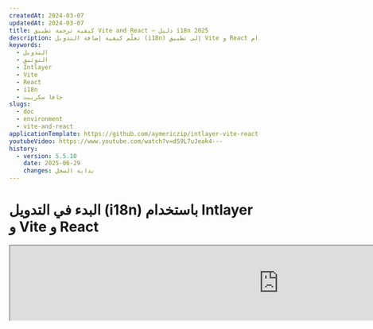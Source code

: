 ```yaml
---
createdAt: 2024-03-07
updatedAt: 2024-03-07
title: كيفية ترجمة تطبيق Vite and React – دليل i18n 2025
description: تعلّم كيفية إضافة التدويل (i18n) إلى تطبيق Vite و React الخاص بك باستخدام Intlayer. اتبع هذا الدليل لجعل تطبيقك متعدد اللغات.
keywords:
  - التدويل
  - التوثيق
  - Intlayer
  - Vite
  - React
  - i18n
  - جافا سكريبت
slugs:
  - doc
  - environment
  - vite-and-react
applicationTemplate: https://github.com/aymericzip/intlayer-vite-react-template
youtubeVideo: https://www.youtube.com/watch?v=dS9L7uJeak4---
history:
  - version: 5.5.10
    date: 2025-06-29
    changes: بداية السجل
---
```


# البدء في التدويل (i18n) باستخدام Intlayer و Vite و React

<iframe title="The best i18n solution for Vite and React? Discover Intlayer" class="m-auto aspect-[16/9] w-full overflow-hidden rounded-lg border-0" allow="autoplay; gyroscope;" loading="lazy" width="1080" height="auto" src="https://www.youtube.com/embed/dS9L7uJeak4?si=VaKmrYMmXjo3xpk2"/>

راجع [نموذج التطبيق](https://github.com/aymericzip/intlayer-vite-react-template) على GitHub.

## ما هو Intlayer؟

**Intlayer** هي مكتبة تدويل (i18n) مبتكرة ومفتوحة المصدر مصممة لتبسيط دعم اللغات المتعددة في تطبيقات الويب الحديثة.

مع Intlayer، يمكنك:

- **إدارة الترجمات بسهولة** باستخدام القواميس التصريحية على مستوى المكونات.
- **توطين البيانات الوصفية والمسارات والمحتوى ديناميكيًا**.
- **ضمان دعم TypeScript** مع الأنواع التي يتم إنشاؤها تلقائيًا، مما يحسن الإكمال التلقائي واكتشاف الأخطاء.
- **الاستفادة من الميزات المتقدمة**، مثل الكشف الديناميكي عن اللغة وتبديلها.

---

## دليل خطوة بخطوة لإعداد Intlayer في تطبيق Vite و React

### الخطوة 1: تثبيت التبعيات

قم بتثبيت الحزم اللازمة باستخدام npm:

```bash packageManager="npm"
npm install intlayer react-intlayer
npm install vite-intlayer --save-dev
```

```bash packageManager="pnpm"
pnpm add intlayer react-intlayer
pnpm add vite-intlayer --save-dev
```

```bash packageManager="yarn"
yarn add intlayer react-intlayer
yarn add vite-intlayer --save-dev
```

- **intlayer**

  الحزمة الأساسية التي توفر أدوات التدويل لإدارة التكوين، والترجمة، و[إعلان المحتوى](https://github.com/aymericzip/intlayer/blob/main/docs/docs/ar/dictionary/get_started.md)، والترجمة البرمجية، و[أوامر CLI](https://github.com/aymericzip/intlayer/blob/main/docs/docs/ar/intlayer_cli.md).

- **react-intlayer**
  الحزمة التي تدمج Intlayer مع تطبيق React. توفر مزودي السياق (context providers) وخطافات (hooks) لتدويل React.

- **vite-intlayer**
  تتضمن إضافة Vite لدمج Intlayer مع [مجمّع Vite](https://vite.dev/guide/why.html#why-bundle-for-production)، بالإضافة إلى وسيط (middleware) لاكتشاف اللغة المفضلة للمستخدم، وإدارة الكوكيز، والتعامل مع إعادة توجيه URL.

### الخطوة 2: تكوين مشروعك

قم بإنشاء ملف تكوين لتحديد لغات تطبيقك:

```typescript fileName="intlayer.config.ts" codeFormat="typescript"
import { Locales, type IntlayerConfig } from "intlayer";

const config: IntlayerConfig = {
  internationalization: {
    locales: [
      Locales.ENGLISH,
      Locales.FRENCH,
      Locales.SPANISH,
      // لغاتك الأخرى
    ],
    defaultLocale: Locales.ENGLISH,
  },
};

export default config;
```

```javascript fileName="intlayer.config.mjs" codeFormat="esm"
import { Locales } from "intlayer";

/** @type {import('intlayer').IntlayerConfig} */
const config = {
  internationalization: {
    locales: [
      Locales.ENGLISH,
      Locales.FRENCH,
      Locales.SPANISH,
      // لغاتك الأخرى
    ],
    defaultLocale: Locales.ENGLISH,
  },
};

export default config;
```

```javascript fileName="intlayer.config.cjs" codeFormat="commonjs"
const { Locales } = require("intlayer");

/** @type {import('intlayer').IntlayerConfig} */
const config = {
  internationalization: {
    locales: [
      Locales.ENGLISH,
      Locales.FRENCH,
      Locales.SPANISH,
      // لغاتك الأخرى
    ],
    defaultLocale: Locales.ENGLISH,
  },
};

module.exports = config;
```

> من خلال ملف التهيئة هذا، يمكنك إعداد عناوين URL محلية، وإعادة توجيه الوسيط، وأسماء ملفات تعريف الارتباط، وموقع وامتداد إعلانات المحتوى الخاصة بك، وتعطيل سجلات Intlayer في وحدة التحكم، والمزيد. للحصول على قائمة كاملة بالمعلمات المتاحة، راجع [توثيق التهيئة](https://github.com/aymericzip/intlayer/blob/main/docs/docs/ar/configuration.md).

### الخطوة 3: دمج Intlayer في تهيئة Vite الخاصة بك

أضف مكون intlayer الإضافي إلى تهيئتك.

```typescript fileName="vite.config.ts" codeFormat="typescript"
import { defineConfig } from "vite";
import react from "@vitejs/plugin-react-swc";
import { intlayer } from "vite-intlayer";

// https://vitejs.dev/config/
export default defineConfig({
  plugins: [react(), intlayer()],
});
```

```javascript fileName="vite.config.mjs" codeFormat="esm"
import { defineConfig } from "vite";
import react from "@vitejs/plugin-react-swc";
import { intlayer } from "vite-intlayer";

// https://vitejs.dev/config/
export default defineConfig({
  plugins: [react(), intlayer()],
});
```

```javascript fileName="vite.config.cjs" codeFormat="commonjs"
const { defineConfig } = require("vite");
const react = require("@vitejs/plugin-react-swc");
const { intlayer } = require("vite-intlayer");

// https://vitejs.dev/config/
module.exports = defineConfig({
  plugins: [react(), intlayer()],
});
```

> يتم استخدام مكون Vite الإضافي `intlayer()` لدمج Intlayer مع Vite. يضمن بناء ملفات إعلان المحتوى ويراقبها في وضع التطوير. كما يعرّف متغيرات بيئة Intlayer داخل تطبيق Vite. بالإضافة إلى ذلك، يوفر أسماء مستعارة لتحسين الأداء.

### الخطوة 4: إعلان المحتوى الخاص بك

قم بإنشاء وإدارة إعلانات المحتوى الخاصة بك لتخزين الترجمات:

```tsx fileName="src/app.content.tsx" contentDeclarationFormat="typescript"
import { t, type Dictionary } from "intlayer";
import type { ReactNode } from "react";

const appContent = {
  key: "app",
  content: {
    viteLogo: t({
      en: "Vite logo",
      fr: "Logo Vite",
      es: "Logo Vite",
    }),
    reactLogo: t({
      en: "React logo",
      fr: "Logo React",
      es: "Logo React",
    }),

    title: "Vite + React",

    count: t({
      en: "count is ",
      fr: "le compte est ",
      es: "el recuento es ",
    }),

    edit: t<ReactNode>({
      en: (
        <>
          حرر <code>src/App.tsx</code> واحفظ لاختبار HMR
        </>
      ),
      fr: (
        <>
          Éditez <code>src/App.tsx</code> et enregistrez pour tester HMR
        </>
      ),
      es: (
        <>
          Edita <code>src/App.tsx</code> y guarda para probar HMR
        </>
      ),
    }),

    readTheDocs: t({
      en: "انقر على شعارات Vite و React لمعرفة المزيد",
      fr: "Cliquez sur les logos Vite et React pour en savoir plus",
      es: "Haga clic en los logotipos de Vite y React para obtener más información",
    }),
  },
} satisfies Dictionary;

export default appContent;
```

```javascript fileName="src/app.content.mjs" contentDeclarationFormat="esm"
import { t } from "intlayer";

/** @type {import('intlayer').Dictionary} */
const appContent = {
  key: "app",
  content: {
    viteLogo: t({
      en: "Vite logo",
      fr: "Logo Vite",
      es: "Logo Vite",
    }),
    reactLogo: t({
      en: "React logo",
      fr: "Logo React",
      es: "Logo React",
    }),

    title: "Vite + React",

    count: t({
      en: "count is ",
      fr: "le compte est ",
      es: "el recuento es ",
    }),

    edit:
      t <
      ReactNode >
      {
        // لا تنس استيراد React إذا كنت تستخدم عقدة React في المحتوى الخاص بك
        en: (
          <>
            Edit <code>src/App.tsx</code> and save to test HMR
          </>
        ),
        fr: (
          <>
            Éditez <code>src/App.tsx</code> et enregistrez pour tester HMR
          </>
        ),
        es: (
          <>
            Edita <code>src/App.tsx</code> y guarda para probar HMR
          </>
        ),
      },

    readTheDocs: t({
      en: "انقر على شعارات Vite و React لمعرفة المزيد",
      fr: "Cliquez sur les logos Vite et React pour en savoir plus",
      es: "Haga clic en los logotipos de Vite y React para obtener más información",
    }),
  },
};

export default appContent;
```

```javascript fileName="src/app.content.cjs" contentDeclarationFormat="commonjs"
const { t } = require("intlayer");

/** @type {import('intlayer').Dictionary} */
const appContent = {
  key: "app",
  content: {
    viteLogo: t({
      en: "Vite logo",
      fr: "Logo Vite",
      es: "Logo Vite",
    }),
    reactLogo: t({
      en: "React logo",
      fr: "Logo React",
      es: "Logo React",
    }),

    title: "Vite + React",

    count: t({
      en: "count is ",
      fr: "le compte est ",
      es: "el recuento es ",
    }),

    edit:
      t <
      ReactNode >
      {
        // لا تنس استيراد React إذا كنت تستخدم عقدة React في المحتوى الخاص بك
        en: (
          <>
            Edit <code>src/App.tsx</code> and save to test HMR
          </>
        ),
        fr: (
          <>
            Éditez <code>src/App.tsx</code> et enregistrez pour tester HMR
          </>
        ),
        es: (
          <>
            Edita <code>src/App.tsx</code> و احفظ لتجربة HMR
          </>
        ),
      },

    readTheDocs: t({
      en: "انقر على شعارات Vite و React لمعرفة المزيد",
      fr: "Cliquez sur les logos Vite et React pour en savoir plus",
      es: "Haga clic en los logotipos de Vite y React para obtener más información",
    }),
  },
};

module.exports = appContent;
```

```json fileName="src/app.content.json" contentDeclarationFormat="json"
{
  "$schema": "https://intlayer.org/schema.json",
  "key": "app",
  "content": {
    "viteLogo": {
      "nodeType": "translation",
      "translation": {
        "en": "Vite logo",
        "fr": "Logo Vite",
        "es": "Logo Vite"
      }
    },
    "reactLogo": {
      "nodeType": "translation",
      "translation": {
        "ar": "شعار React",
        "en": "React logo",
        "fr": "Logo React",
        "es": "Logo React"
      }
    },
    "title": {
      "nodeType": "translation",
      "translation": {
        "ar": "Vite + React",
        "en": "Vite + React",
        "fr": "Vite + React",
        "es": "Vite + React"
      }
    },
    "count": {
      "nodeType": "translation",
      "translation": {
        "ar": "العدد هو ",
        "en": "count is ",
        "fr": "le compte est ",
        "es": "el recuento es "
      }
    },
    "edit": {
      "nodeType": "translation",
      "translation": {
        "ar": "حرر src/App.tsx واحفظ لاختبار HMR",
        "en": "Edit src/App.tsx and save to test HMR",
        "fr": "Éditez src/App.tsx et enregistrez pour tester HMR",
        "es": "Edita src/App.tsx y guarda para probar HMR"
      }
    },
    "readTheDocs": {
      "nodeType": "translation",
      "translation": {
        "ar": "انقر على شعارات Vite و React لمعرفة المزيد",
        "en": "Click on the Vite and React logos to learn more",
        "fr": "Cliquez sur les logos Vite et React pour en savoir plus",
        "es": "Haga clic en los logotipos de Vite y React para obtener más información"
      }
    }
  }
}
```

> يمكن تعريف إعلانات المحتوى الخاصة بك في أي مكان في تطبيقك بمجرد تضمينها في دليل `contentDir` (افتراضيًا، `./src`). ويجب أن تطابق امتداد ملف إعلان المحتوى (افتراضيًا، `.content.{json,ts,tsx,js,jsx,mjs,mjx,cjs,cjx}`).

> لمزيد من التفاصيل، راجع [توثيق إعلان المحتوى](https://github.com/aymericzip/intlayer/blob/main/docs/docs/ar/dictionary/get_started.md).

> إذا كان ملف المحتوى الخاص بك يتضمن كود TSX، يجب أن تفكر في استيراد `import React from "react";` في ملف المحتوى الخاص بك.

### الخطوة 5: استخدام Intlayer في الكود الخاص بك

قم بالوصول إلى قواميس المحتوى الخاصة بك في جميع أنحاء تطبيقك:

```tsx {5,9} fileName="src/App.tsx" codeFormat="typescript"
import { useState, type FC } from "react";
import reactLogo from "./assets/react.svg";
import viteLogo from "/vite.svg";
import "./App.css";
import { IntlayerProvider, useIntlayer } from "react-intlayer";

const AppContent: FC = () => {
  const [count, setCount] = useState(0);
  const content = useIntlayer("app");

  return (
    <>
      <div>
        <a href="https://vitejs.dev" target="_blank">
          <img src={viteLogo} className="logo" alt={content.viteLogo.value} />
        </a>
        <a href="https://react.dev" target="_blank">
          <img
            src={reactLogo}
            className="logo react"
            alt={content.reactLogo.value}
          />
        </a>
      </div>
      <h1>{content.title}</h1>
      <div className="card">
        <button onClick={() => setCount((count) => count + 1)}>
          {content.count}
          {count}
        </button>
        <p>{content.edit}</p>
      </div>
      <p className="read-the-docs">{content.readTheDocs}</p>
    </>
  );
};

const App: FC = () => (
  <IntlayerProvider>
    <AppContent />
  </IntlayerProvider>
);

export default App;
```

```tsx {5,9} fileName="src/App.msx" codeFormat="esm"
import { useState } from "react";
import reactLogo from "./assets/react.svg";
import viteLogo from "/vite.svg";
import "./App.css";
import { IntlayerProvider, useIntlayer } from "react-intlayer";

const AppContent = () => {
  const [count, setCount] = useState(0);
  const content = useIntlayer("app");

  return (
    <>
      <div>
        <a href="https://vitejs.dev" target="_blank">
          <img src={viteLogo} className="logo" alt={content.viteLogo.value} />
        </a>
        <a href="https://react.dev" target="_blank">
          <img
            src={reactLogo}
            className="logo react"
            alt={content.reactLogo.value}
          />
        </a>
      </div>
      <h1>{content.title}</h1>
      <div className="card">
        <button onClick={() => setCount((count) => count + 1)}>
          {content.count}
          {count}
        </button>
        <p>{content.edit}</p>
      </div>
      <p className="read-the-docs">{content.readTheDocs}</p>
    </>
  );
};

const App = () => (
  <IntlayerProvider>
    <AppContent />
  </IntlayerProvider>
);

export default App;
```

```tsx {5,9} fileName="src/App.csx" codeFormat="commonjs"
const { useState } = require("react");
const reactLogo = require("./assets/react.svg");
const viteLogo = require("/vite.svg");
require("./App.css");
const { IntlayerProvider, useIntlayer } = require("react-intlayer");

const AppContent = () => {
  const [count, setCount] = useState(0);
  const content = useIntlayer("app");

  return (
    <>
      <div>
        <a href="https://vitejs.dev" target="_blank">
          <img src={viteLogo} className="logo" alt={content.viteLogo.value} />
        </a>
        <a href="https://react.dev" target="_blank">
          <img
            src={reactLogo}
            className="logo react"
            alt={content.reactLogo.value}
          />
        </a>
      </div>
      <h1>{content.title}</h1>
      <div className="card">
        <button onClick={() => setCount((count) => count + 1)}>
          {content.count}
          {count}
        </button>
        <p>{content.edit}</p>
      </div>
      <p className="read-the-docs">{content.readTheDocs}</p>
    </>
  );
};

const App = () => (
  <IntlayerProvider>
    <AppContent />
  </IntlayerProvider>
);

module.exports = App;
```

> إذا كنت ترغب في استخدام المحتوى الخاص بك في خاصية من نوع `string`، مثل `alt`، `title`، `href`، `aria-label`، إلخ، يجب عليك استدعاء قيمة الدالة، مثل:

> ```jsx
> <img src={content.image.src.value} alt={content.image.value} />
> ```

> لمعرفة المزيد عن الخطاف `useIntlayer`، راجع [التوثيق](https://github.com/aymericzip/intlayer/blob/main/docs/docs/ar/packages/react-intlayer/useIntlayer.md).

### (اختياري) الخطوة 6: تغيير لغة المحتوى الخاص بك

لتغيير لغة المحتوى الخاص بك، يمكنك استخدام الدالة `setLocale` المقدمة من الخطاف `useLocale`. تتيح لك هذه الدالة تعيين لغة التطبيق وتحديث المحتوى وفقًا لذلك.

```tsx fileName="src/components/LocaleSwitcher.tsx" codeFormat="typescript"
import type { FC } from "react";
import { Locales } from "intlayer";
import { useLocale } from "react-intlayer";

const LocaleSwitcher: FC = () => {
  const { setLocale } = useLocale();

  return (
    <button onClick={() => setLocale(Locales.English)}>
      تغيير اللغة إلى الإنجليزية
    </button>
  );
};
```

```jsx fileName="src/components/LocaleSwitcher.msx" codeFormat="esm"
import { Locales } from "intlayer";
import { useLocale } from "react-intlayer";

const LocaleSwitcher = () => {
  const { setLocale } = useLocale();

  return (
    <button onClick={() => setLocale(Locales.English)}>
      تغيير اللغة إلى الإنجليزية
    </button>
  );
};
```

```jsx fileName="src/components/LocaleSwitcher.csx" codeFormat="commonjs"
const { Locales } = require("intlayer");
const { useLocale } = require("react-intlayer");

const LocaleSwitcher = () => {
  const { setLocale } = useLocale();

  return (
    <button onClick={() => setLocale(Locales.English)}>
      تغيير اللغة إلى الإنجليزية
    </button>
  );
};
```

> لمعرفة المزيد عن الخطاف `useLocale`، راجع [التوثيق](https://github.com/aymericzip/intlayer/blob/main/docs/docs/ar/packages/react-intlayer/useLocale.md).

### (اختياري) الخطوة 7: إضافة التوجيه المحلي إلى تطبيقك

الغرض من هذه الخطوة هو إنشاء مسارات فريدة لكل لغة. هذا مفيد لتحسين محركات البحث (SEO) ولعناوين URL الصديقة لمحركات البحث.
مثال:

```plaintext
- https://example.com/about
- https://example.com/es/about
- https://example.com/fr/about
```

> بشكل افتراضي، لا يتم إضافة بادئة للمسارات للغة الافتراضية. إذا كنت ترغب في إضافة بادئة للغة الافتراضية، يمكنك تعيين الخيار `middleware.prefixDefault` إلى `true` في إعداداتك. راجع [توثيق الإعدادات](https://github.com/aymericzip/intlayer/blob/main/docs/docs/ar/configuration.md) لمزيد من المعلومات.

لإضافة التوجيه المحلي إلى تطبيقك، يمكنك إنشاء مكون `LocaleRouter` الذي يلف مسارات تطبيقك ويتعامل مع التوجيه بناءً على اللغة. إليك مثالًا باستخدام [React Router](https://reactrouter.com/home):

```tsx fileName="src/components/LocaleRouter.tsx"  codeFormat="typescript"
// استيراد التبعيات والوظائف اللازمة
import { type Locales, configuration, getPathWithoutLocale } from "intlayer"; // دوال مساعدة وأنواع من 'intlayer'
import type { FC, PropsWithChildren } from "react"; // أنواع React للمكونات الوظيفية والخصائص
import { IntlayerProvider } from "react-intlayer"; // مزود سياق التدويل
import {
  BrowserRouter,
  Routes,
  Route,
  Navigate,
  useLocation,
} from "react-router-dom"; // مكونات الموجه لإدارة التنقل

// تفكيك التكوين من Intlayer
const { internationalization, middleware } = configuration;
const { locales, defaultLocale } = internationalization;

/**
 * مكون يتعامل مع التدويل ويغلف الأطفال بسياق اللغة المناسب.
 * يدير اكتشاف اللغة بناءً على عنوان URL والتحقق منها.
 */
const AppLocalized: FC<PropsWithChildren<{ locale: Locales }>> = ({
  children,
  locale,
}) => {
  const { pathname, search } = useLocation(); // الحصول على مسار URL الحالي

  // تحديد اللغة الحالية، والرجوع إلى اللغة الافتراضية إذا لم يتم توفيرها
  const currentLocale = locale ?? defaultLocale;

  // إزالة بادئة اللغة من المسار لبناء مسار أساسي
  const pathWithoutLocale = getPathWithoutLocale(
    pathname // مسار URL الحالي
  );

  /**
   * إذا كانت middleware.prefixDefault صحيحة، يجب دائمًا إضافة بادئة اللغة الافتراضية.
   */
  if (middleware.prefixDefault) {
    // التحقق من صحة اللغة
    if (!locale || !locales.includes(locale)) {
      // إعادة التوجيه إلى اللغة الافتراضية مع المسار المحدث
      return (
        <Navigate
          to={`/${defaultLocale}/${pathWithoutLocale}${search}`}
          replace // استبدال الإدخال الحالي في السجل بالإدخال الجديد
        />
      );
    }

    // تغليف العناصر الفرعية بـ IntlayerProvider وتعيين اللغة الحالية
    return (
      <IntlayerProvider locale={currentLocale}>{children}</IntlayerProvider>
    );
  } else {
    /**
     * عندما تكون middleware.prefixDefault خاطئة، لا يتم إضافة بادئة للغة الافتراضية.
     * تأكد من أن اللغة الحالية صالحة وليست اللغة الافتراضية.
     */
    if (
      currentLocale.toString() !== defaultLocale.toString() &&
      !locales
        .filter(
          (locale) => locale.toString() !== defaultLocale.toString() // استبعاد اللغة الافتراضية
        )
        .includes(currentLocale) // التحقق مما إذا كانت اللغة الحالية موجودة في قائمة اللغات الصالحة
    ) {
      // إعادة التوجيه إلى المسار بدون بادئة اللغة
      return <Navigate to={`${pathWithoutLocale}${search}`} replace />;
    }

    // تغليف العناصر الفرعية بـ IntlayerProvider وتعيين اللغة الحالية
    return (
      <IntlayerProvider locale={currentLocale}>{children}</IntlayerProvider>
    );
  }
};

/**
 * مكون راوتر يقوم بإعداد مسارات خاصة بكل لغة.
 * يستخدم React Router لإدارة التنقل وعرض المكونات المترجمة.
 */
export const LocaleRouter: FC<PropsWithChildren> = ({ children }) => (
  <BrowserRouter>
    <Routes>
      {locales
        .filter(
          (locale) => middleware.prefixDefault || locale !== defaultLocale
        )
        .map((locale) => (
          <Route
            // نمط المسار لالتقاط اللغة (مثل /en/، /fr/) ومطابقة جميع المسارات التالية
            path={`/${locale}/*`}
            key={locale}
            element={<AppLocalized locale={locale}>{children}</AppLocalized>} // يلف الأطفال بإدارة اللغة
          />
        ))}

      {
        // إذا كان تعطيل بادئة اللغة الافتراضية، يتم عرض الأطفال مباشرة في المسار الجذري
        !middleware.prefixDefault && (
          <Route
            path="*"
            element={
              <AppLocalized locale={defaultLocale}>{children}</AppLocalized>
            } // يلف الأطفال بإدارة اللغة
          />
        )
      }
    </Routes>
  </BrowserRouter>
);
```

```jsx fileName="src/components/LocaleRouter.mjx" codeFormat="esm"
// استيراد التبعيات والوظائف اللازمة
import { configuration, getPathWithoutLocale } from "intlayer"; // وظائف وأصناف مساعدة من 'intlayer'
// وظائف وأصناف مساعدة من 'intlayer'
import { IntlayerProvider } from "react-intlayer"; // مزود لسياق التدويل
import {
  BrowserRouter,
  Routes,
  Route,
  Navigate,
  useLocation,
} from "react-router-dom"; // مكونات الموجه لإدارة التنقل

// تفكيك التكوين من Intlayer
const { internationalization, middleware } = configuration;
const { locales, defaultLocale } = internationalization;

/**
 * مكون يتعامل مع التدويل ويغلف الأطفال بسياق اللغة المناسب.
 * يدير اكتشاف اللغة بناءً على عنوان URL والتحقق من صحتها.
 */
const AppLocalized = ({ children, locale }) => {
  const { pathname, search } = useLocation(); // الحصول على مسار URL الحالي

  // تحديد اللغة الحالية، والرجوع إلى اللغة الافتراضية إذا لم يتم توفيرها
  const currentLocale = locale ?? defaultLocale;

  // إزالة بادئة اللغة من المسار لبناء مسار أساسي
  const pathWithoutLocale = getPathWithoutLocale(
    pathname // مسار URL الحالي
  );

  /**
   * إذا كانت middleware.prefixDefault صحيحة، يجب دائمًا إضافة بادئة اللغة الافتراضية.
   */
  if (middleware.prefixDefault) {
    // التحقق من صحة اللغة
    if (!locale || !locales.includes(locale)) {
      // إعادة التوجيه إلى اللغة الافتراضية مع المسار المحدث
      return (
        <Navigate
          to={`/${defaultLocale}/${pathWithoutLocale}${search}`}
          replace // استبدال إدخال السجل الحالي بالإدخال الجديد
        />
      );
    }

    // تغليف العناصر الفرعية بمزود Intlayer وتعيين اللغة الحالية
    return (
      <IntlayerProvider locale={currentLocale}>{children}</IntlayerProvider>
    );
  } else {
    /**
     * عندما تكون middleware.prefixDefault خاطئة، لا يتم إضافة بادئة للغة الافتراضية.
     * تأكد من أن اللغة الحالية صالحة وليست اللغة الافتراضية.
     */
    if (
      currentLocale.toString() !== defaultLocale.toString() &&
      !locales
        .filter(
          (locale) => locale.toString() !== defaultLocale.toString() // استبعاد اللغة الافتراضية
        )
        .includes(currentLocale) // التحقق مما إذا كانت اللغة الحالية موجودة في قائمة اللغات الصالحة
    ) {
      // إعادة التوجيه إلى المسار بدون بادئة اللغة
      return <Navigate to={`${pathWithoutLocale}${search}`} replace />;
    }

    // تغليف العناصر الفرعية بمزود Intlayer وتعيين اللغة الحالية
    return (
      <IntlayerProvider locale={currentLocale}>{children}</IntlayerProvider>
    );
  }
};

/**
 * مكون راوتر يقوم بإعداد مسارات خاصة بكل لغة.
 * يستخدم React Router لإدارة التنقل وعرض المكونات المحلية.
 */
export const LocaleRouter = ({ children }) => (
  <BrowserRouter>
    <Routes>
      {locales
        .filter(
          (locale) => middleware.prefixDefault || locale !== defaultLocale
        )
        .map((locale) => (
          <Route
            // نمط المسار لالتقاط اللغة (مثل /en/، /fr/) ومطابقة جميع المسارات التالية
            path={`/${locale}/*`}
            key={locale}
            element={<AppLocalized locale={locale}>{children}</AppLocalized>} // يلف الأطفال بإدارة اللغة
          />
        ))}

      {
        // إذا كان تعطيل بادئة اللغة الافتراضية، يتم عرض الأطفال مباشرة في المسار الجذري
        !middleware.prefixDefault && (
          <Route
            path="*"
            element={
              <AppLocalized locale={defaultLocale}>{children}</AppLocalized>
            } // يلف الأطفال بإدارة اللغة
          />
        )
      }
    </Routes>
  </BrowserRouter>
);
```

```jsx fileName="src/components/LocaleRouter.cjx" codeFormat="commonjs"
// استيراد التبعيات والوظائف اللازمة
const { configuration, getPathWithoutLocale } = require("intlayer"); // وظائف مساعدة وأنواع من 'intlayer'
const { IntlayerProvider, useLocale } = require("react-intlayer"); // موفر لسياق التدويل
const {
  BrowserRouter,
  Routes,
  Route,
  Navigate,
  useLocation,
} = require("react-router-dom"); // مكونات الموجه لإدارة التنقل

// تفكيك التكوين من Intlayer
const { internationalization, middleware } = configuration;
const { locales, defaultLocale } = internationalization;

/**
 * مكون يتعامل مع التدويل ويغلف الأطفال بسياق اللغة المناسب.
 * يدير اكتشاف اللغة بناءً على عنوان URL والتحقق منها.
 */
const AppLocalized = ({ children, locale }) => {
  const { pathname, search } = useLocation(); // الحصول على مسار URL الحالي

  // تحديد اللغة الحالية، والرجوع إلى اللغة الافتراضية إذا لم يتم توفيرها
  const currentLocale = locale ?? defaultLocale;

  // إزالة بادئة اللغة من المسار لبناء مسار أساسي
  const pathWithoutLocale = getPathWithoutLocale(
    pathname // مسار URL الحالي
  );

  /**
   * إذا كانت middleware.prefixDefault صحيحة، يجب دائمًا إضافة بادئة اللغة الافتراضية.
   */
  if (middleware.prefixDefault) {
    // التحقق من صحة اللغة
    if (!locale || !locales.includes(locale)) {
      // إعادة التوجيه إلى اللغة الافتراضية مع المسار المحدث
      return (
        <Navigate
          to={`/${defaultLocale}/${pathWithoutLocale}${search}`}
          replace // استبدال الإدخال الحالي في السجل بالإدخال الجديد
        />
      );
    }

    // تغليف العناصر الفرعية بمزود Intlayer وتعيين اللغة الحالية
    return (
      <IntlayerProvider locale={currentLocale}>{children}</IntlayerProvider>
    );
  } else {
    /**
     * عندما تكون middleware.prefixDefault خاطئة، لا يتم إضافة بادئة للغة الافتراضية.
     * تأكد من أن اللغة الحالية صالحة وليست اللغة الافتراضية.
     */
    if (
      currentLocale.toString() !== defaultLocale.toString() &&
      !locales
        .filter(
          (locale) => locale.toString() !== defaultLocale.toString() // استبعاد اللغة الافتراضية
        )
        .includes(currentLocale) // التحقق مما إذا كانت اللغة الحالية ضمن قائمة اللغات الصالحة
    ) {
      // إعادة التوجيه إلى المسار بدون بادئة اللغة
      return <Navigate to={`${pathWithoutLocale}${search}`} replace />;
    }

    // تغليف العناصر الفرعية بمزود Intlayer وتعيين اللغة الحالية
    return (
      <IntlayerProvider locale={currentLocale}>{children}</IntlayerProvider>
    );
  }
};

/**
 * مكون راوتر يقوم بإعداد مسارات خاصة بكل لغة.
 * يستخدم React Router لإدارة التنقل وعرض المكونات المترجمة.
 */
const LocaleRouter = ({ children }) => (
  <BrowserRouter>
    <Routes>
      {locales
        .filter(
          (locale) => middleware.prefixDefault || locale !== defaultLocale
        )
        .map((locale) => (
          <Route
            // نمط المسار لالتقاط اللغة (مثل /en/، /fr/) ومطابقة جميع المسارات التالية
            path={`/${locale}/*`}
            key={locale}
            element={<AppLocalized locale={locale}>{children}</AppLocalized>} // يلف الأطفال مع إدارة اللغة
          />
        ))}

      {
        // إذا تم تعطيل إضافة بادئة اللغة الافتراضية، يتم عرض الأطفال مباشرة في المسار الجذري
        !middleware.prefixDefault && (
          <Route
            path="*"
            element={
              <AppLocalized locale={defaultLocale}>{children}</AppLocalized>
            } // يلف الأطفال مع إدارة اللغة
          />
        )
      }
    </Routes>
  </BrowserRouter>
);
```

ثم يمكنك استخدام مكون `LocaleRouter` في تطبيقك:

```tsx fileName="src/App.tsx" codeFormat="typescript"
import { LocaleRouter } from "./components/LocaleRouter";
import type { FC } from "react";

// ... مكون AppContent الخاص بك

const App: FC = () => (
  <LocaleRouter>
    <AppContent />
  </LocaleRouter>
);
```

```jsx fileName="src/App.mjx" codeFormat="esm"
import { LocaleRouter } from "./components/LocaleRouter";

// ... مكون AppContent الخاص بك

const App = () => (
  <LocaleRouter>
    <AppContent />
  </LocaleRouter>
);
```

```jsx fileName="src/App.cjx" codeFormat="commonjs"
const { LocaleRouter } = require("./components/LocaleRouter");

// ... مكون AppContent الخاص بك

const App = () => (
  <LocaleRouter>
    <AppContent />
  </LocaleRouter>
);
```

بالتوازي، يمكنك أيضًا استخدام `intlayerMiddleware` لإضافة التوجيه من جانب الخادم إلى تطبيقك. سيقوم هذا المكون الإضافي بالكشف تلقائيًا عن اللغة الحالية بناءً على عنوان URL وتعيين ملف تعريف الارتباط المناسب للغة. إذا لم يتم تحديد لغة، فسيحدد المكون الإضافي اللغة الأنسب بناءً على تفضيلات لغة متصفح المستخدم. إذا لم يتم الكشف عن أي لغة، فسيتم إعادة التوجيه إلى اللغة الافتراضية.

```typescript {3,7} fileName="vite.config.ts" codeFormat="typescript"
import { defineConfig } from "vite";
import react from "@vitejs/plugin-react-swc";
import { intlayer, intlayerMiddleware } from "vite-intlayer";

// https://vitejs.dev/config/
export default defineConfig({
  plugins: [react(), intlayer(), intlayerMiddleware()],
});
```

```javascript {3,7} fileName="vite.config.mjs" codeFormat="esm"
import { defineConfig } from "vite";
import react from "@vitejs/plugin-react-swc";
import { intlayer, intlayerMiddleware } from "vite-intlayer";

// https://vitejs.dev/config/
export default defineConfig({
  plugins: [react(), intlayer(), intlayerMiddleware()],
});
```

```javascript {3,7} fileName="vite.config.cjs" codeFormat="commonjs"
const { defineConfig } = require("vite");
const react = require("@vitejs/plugin-react-swc");
const { intlayer, intlayerMiddleware } = require("vite-intlayer");

// https://vitejs.dev/config/
module.exports = defineConfig({
  plugins: [react(), intlayer(), intlayerMiddleware()],
});
```

### (اختياري) الخطوة 8: تغيير عنوان URL عند تغيير اللغة

لتغيير عنوان URL عند تغيير اللغة، يمكنك استخدام الخاصية `onLocaleChange` المقدمة من الخطاف `useLocale`. وبالتوازي، يمكنك استخدام الخطافين `useLocation` و `useNavigate` من مكتبة `react-router-dom` لتحديث مسار عنوان URL.

```tsx fileName="src/components/LocaleSwitcher.tsx" codeFormat="typescript"
import { useLocation, useNavigate } from "react-router-dom";
import {
  Locales,
  getHTMLTextDir,
  getLocaleName,
  getLocalizedUrl,
} from "intlayer";
import { useLocale } from "react-intlayer";
import { type FC } from "react";

const LocaleSwitcher: FC = () => {
  const { pathname, search } = useLocation(); // الحصول على مسار عنوان URL الحالي. مثال: /fr/about?foo=bar
  const navigate = useNavigate();

  const { locale, availableLocales, setLocale } = useLocale({
    onLocaleChange: (locale) => {
      // بناء عنوان URL مع اللغة المحدّثة
      // مثال: /es/about?foo=bar
      const pathWithLocale = getLocalizedUrl(`${pathname}${search}`, locale);

      // تحديث مسار URL
      navigate(pathWithLocale);
    },
  });

  return (
    <div>
      <button popoverTarget="localePopover">{getLocaleName(locale)}</button>
      <div id="localePopover" popover="auto">
        {availableLocales.map((localeItem) => (
          <a
            href={getLocalizedUrl(location.pathname, localeItem)}
            hrefLang={localeItem}
            aria-current={locale === localeItem ? "page" : undefined}
            onClick={(e) => {
              e.preventDefault();
              setLocale(localeItem);
            }}
            key={localeItem}
          >
            <span>
              {/* اللغة - مثلاً FR */}
              {localeItem}
            </span>
            <span>
              {/* اللغة بلغتها الأصلية - مثلاً Français */}
              {getLocaleName(localeItem, locale)}
            </span>
            <span dir={getHTMLTextDir(localeItem)} lang={localeItem}>
              {/* اللغة باللغة الحالية - مثلاً Francés مع تعيين اللغة الحالية إلى Locales.SPANISH */}
              {getLocaleName(localeItem)}
            </span>
            <span dir="ltr" lang={Locales.ENGLISH}>
              {/* اللغة بالإنجليزية - مثلاً French */}
              {getLocaleName(localeItem, Locales.ENGLISH)}
            </span>
          </a>
        ))}
      </div>
    </div>
  );
};
```

```jsx fileName="src/components/LocaleSwitcher.msx" codeFormat="esm"
import { useLocation, useNavigate } from "react-router-dom";
import {
  Locales,
  getHTMLTextDir,
  getLocaleName,
  getLocalizedUrl,
} from "intlayer";
import { useLocale } from "react-intlayer";

const LocaleSwitcher = () => {
  const { pathname, search } = useLocation(); // الحصول على مسار URL الحالي. مثال: /fr/about?foo=bar
  const navigate = useNavigate();

  const { locale, availableLocales, setLocale } = useLocale({
    onLocaleChange: (locale) => {
      // بناء URL مع اللغة المحدّثة
      // مثال: /es/about?foo=bar
      const pathWithLocale = getLocalizedUrl(`${pathname}${search}`, locale);

      // تحديث مسار URL
      navigate(pathWithLocale);
    },
  });

  return (
    <div>
      <button popoverTarget="localePopover">{getLocaleName(locale)}</button>
      <div id="localePopover" popover="auto">
        {availableLocales.map((localeItem) => (
          <a
            href={getLocalizedUrl(location.pathname, localeItem)}
            hrefLang={localeItem}
            aria-current={locale === localeItem ? "page" : undefined}
            onClick={(e) => {
              e.preventDefault();
              setLocale(localeItem);
            }}
            key={localeItem}
          >
            <span>
              {/* اللغة - مثال: FR */}
              {localeItem}
            </span>
            <span>
              {/* اللغة بلغتها الأصلية - مثال: Français */}
              {getLocaleName(localeItem, locale)}
            </span>
            <span dir={getHTMLTextDir(localeItem)} lang={localeItem}>
              {/* اللغة في اللغة الحالية - على سبيل المثال Francés مع تعيين اللغة الحالية إلى Locales.SPANISH */}
              {getLocaleName(localeItem)}
            </span>
            <span dir="ltr" lang={Locales.ENGLISH}>
              {/* اللغة بالإنجليزية - على سبيل المثال French */}
              {getLocaleName(localeItem, Locales.ENGLISH)}
            </span>
          </a>
        ))}
      </div>
    </div>
  );
};
```

```jsx fileName="src/components/LocaleSwitcher.csx" codeFormat="commonjs"
const { useLocation, useNavigate } = require("react-router-dom");
const {
  Locales,
  getHTMLTextDir,
  getLocaleName,
  getLocalizedUrl,
} = require("intlayer");
const { useLocale } = require("react-intlayer");

const LocaleSwitcher = () => {
  const { pathname, search } = useLocation(); // الحصول على مسار URL الحالي. مثال: /fr/about?foo=bar
  const navigate = useNavigate();

  const { locale, availableLocales, setLocale } = useLocale({
    onLocaleChange: (locale) => {
      // بناء URL مع اللغة المحدّثة
      // مثال: /es/about?foo=bar
      const pathWithLocale = getLocalizedUrl(`${pathname}${search}`, locale);

      // تحديث مسار URL
      navigate(pathWithLocale);
    },
  });

  return (
    <div>
      <button popoverTarget="localePopover">{getLocaleName(locale)}</button>
      <div id="localePopover" popover="auto">
        {availableLocales.map((localeItem) => (
          <a
            href={getLocalizedUrl(location.pathname, localeItem)}
            hrefLang={localeItem}
            aria-current={locale === localeItem ? "page" : undefined}
            onClick={(e) => {
              e.preventDefault();
              setLocale(localeItem);
            }}
            key={localeItem}
          >
            <span>
              {/* اللغة المحلية - مثل FR */}
              {localeItem}
            </span>
            <span>
              {/* اللغة بلغتها المحلية - مثل Français */}
              {getLocaleName(localeItem, locale)}
            </span>
            <span dir={getHTMLTextDir(localeItem)} lang={localeItem}>
              {/* اللغة باللغة المحلية الحالية - مثل Francés مع تعيين اللغة الحالية إلى Locales.SPANISH */}
              {getLocaleName(localeItem)}
            </span>
            <span dir="ltr" lang={Locales.ENGLISH}>
              {/* اللغة بالإنجليزية - على سبيل المثال الفرنسية */}
              {getLocaleName(localeItem, Locales.ENGLISH)}
            </span>
          </a>
        ))}
      </div>
    </div>
  );
};
```

> مراجع التوثيق:
>
> - [`useLocale` hook](https://github.com/aymericzip/intlayer/blob/main/docs/docs/ar/packages/react-intlayer/useLocale.md)
> - [`getLocaleName` hook](https://github.com/aymericzip/intlayer/blob/main/docs/docs/ar/packages/intlayer/getLocaleName.md)
> - [`getLocalizedUrl` hook](https://github.com/aymericzip/intlayer/blob/main/docs/docs/ar/packages/intlayer/getLocalizedUrl.md)
> - [`getHTMLTextDir` hook](https://github.com/aymericzip/intlayer/blob/main/docs/docs/ar/packages/intlayer/getHTMLTextDir.md)
> - [`hrefLang` attribute](https://developers.google.com/search/docs/specialty/international/localized-versions?hl=fr)
> - [`lang` attribute](https://developer.mozilla.org/ar/docs/Web/HTML/Global_attributes/lang)
> - [`dir` attribute`](https://developer.mozilla.org/ar/docs/Web/HTML/Global_attributes/dir)
> - [`aria-current` attribute`](https://developer.mozilla.org/ar/docs/Web/Accessibility/ARIA/Attributes/aria-current)

فيما يلي الخطوة التاسعة المحدثة مع توضيحات إضافية وأمثلة كود محسنة:

---

### (اختياري) الخطوة 9: تبديل سمات اللغة والاتجاه في وسم HTML

عندما يدعم تطبيقك لغات متعددة، من الضروري تحديث سمات `lang` و `dir` في وسم `<html>` لتتوافق مع اللغة الحالية. يضمن ذلك:

- **سهولة الوصول**: تعتمد برامج قراءة الشاشة وتقنيات المساعدة على سمة `lang` الصحيحة لنطق المحتوى وتفسيره بدقة.
- **عرض النص**: تضمن سمة `dir` (الاتجاه) عرض النص بالترتيب الصحيح (مثلًا من اليسار إلى اليمين للإنجليزية، ومن اليمين إلى اليسار للعربية أو العبرية)، وهو أمر أساسي لسهولة القراءة.
- **تحسين محركات البحث (SEO)**: تستخدم محركات البحث سمة `lang` لتحديد لغة الصفحة، مما يساعد في تقديم المحتوى المحلي المناسب في نتائج البحث.

من خلال تحديث هذه السمات ديناميكيًا عند تغيير اللغة، تضمن تجربة متسقة وسهلة الوصول للمستخدمين عبر جميع اللغات المدعومة.

#### تنفيذ الـ Hook

قم بإنشاء hook مخصص لإدارة سمات HTML. يستمع الـ hook لتغييرات اللغة ويحدث السمات وفقًا لذلك:

```tsx fileName="src/hooks/useI18nHTMLAttributes.tsx" codeFormat="typescript"
import { useEffect } from "react";
import { useLocale } from "react-intlayer";
import { getHTMLTextDir } from "intlayer";

/**
 * يقوم بتحديث سمات `lang` و `dir` لعنصر <html> بناءً على اللغة الحالية.
 * - `lang`: يُعلم المتصفحات ومحركات البحث بلغة الصفحة.
 * - `dir`: يضمن ترتيب القراءة الصحيح (مثل 'ltr' للإنجليزية، 'rtl' للعربية).
 *
 * هذا التحديث الديناميكي ضروري لعرض النص بشكل صحيح، وللوصولية، وتحسين محركات البحث.
 */
export const useI18nHTMLAttributes = () => {
  const { locale } = useLocale();

  useEffect(() => {
    // تحديث خاصية اللغة إلى اللغة الحالية.
    document.documentElement.lang = locale;

    // تعيين اتجاه النص بناءً على اللغة الحالية.
    document.documentElement.dir = getHTMLTextDir(locale);
  }, [locale]);
};
```

```jsx fileName="src/hooks/useI18nHTMLAttributes.msx" codeFormat="esm"
import { useEffect } from "react";
import { useLocale } from "react-intlayer";
import { getHTMLTextDir } from "intlayer";

/**
 * يقوم بتحديث خصائص `lang` و `dir` لعنصر HTML <html> بناءً على اللغة الحالية.
 * - `lang`: يُعلم المتصفحات ومحركات البحث بلغة الصفحة.
 * - `dir`: يضمن ترتيب القراءة الصحيح (مثل 'ltr' للإنجليزية، و 'rtl' للعربية).
 *
 * هذا التحديث الديناميكي ضروري لعرض النص بشكل صحيح، وللوصولية، وتحسين محركات البحث.
 */
export const useI18nHTMLAttributes = () => {
  const { locale } = useLocale();

  useEffect(() => {
    // تحديث خاصية اللغة إلى اللغة الحالية.
    document.documentElement.lang = locale;

    // تعيين اتجاه النص بناءً على اللغة الحالية.
    document.documentElement.dir = getHTMLTextDir(locale);
  }, [locale]);
};
```

```jsx fileName="src/hooks/useI18nHTMLAttributes.csx" codeFormat="commonjs"
const { useEffect } = require("react");
const { useLocale } = require("react-intlayer");
const { getHTMLTextDir } = require("intlayer");

/**
 * يقوم بتحديث خصائص `lang` و `dir` لعنصر HTML <html> بناءً على اللغة الحالية.
 * - `lang`: يُعلم المتصفحات ومحركات البحث بلغة الصفحة.
 * - `dir`: يضمن ترتيب القراءة الصحيح (مثل 'ltr' للإنجليزية، 'rtl' للعربية).
 *
 * هذا التحديث الديناميكي ضروري لعرض النص بشكل صحيح، وتحسين إمكانية الوصول، وتحسين محركات البحث.
 */
const useI18nHTMLAttributes = () => {
  const { locale } = useLocale();

  useEffect(() => {
    // تحديث خاصية اللغة إلى اللغة الحالية.
    document.documentElement.lang = locale;

    // تعيين اتجاه النص بناءً على اللغة الحالية.
    document.documentElement.dir = getHTMLTextDir(locale);
  }, [locale]);
};

module.exports = { useI18nHTMLAttributes };
```

#### استخدام الـ Hook في تطبيقك

قم بدمج الـ hook في المكون الرئيسي الخاص بك بحيث يتم تحديث خصائص HTML في كل مرة يتغير فيها اللغة:

```tsx fileName="src/App.tsx" codeFormat="typescript"
import type { FC } from "react";
import { IntlayerProvider, useIntlayer } from "react-intlayer";
import { useI18nHTMLAttributes } from "./hooks/useI18nHTMLAttributes";
import "./App.css";

const AppContent: FC = () => {
  // تطبيق الـ hook لتحديث خصائص lang و dir في وسم <html> بناءً على اللغة الحالية.
  useI18nHTMLAttributes();

  // ... بقية مكونك
};

const App: FC = () => (
  <IntlayerProvider>
    <AppContent />
  </IntlayerProvider>
);

export default App;
```

```jsx fileName="src/App.msx" codeFormat="esm"
import { IntlayerProvider, useIntlayer } from "react-intlayer";
import { useI18nHTMLAttributes } from "./hooks/useI18nHTMLAttributes";
import "./App.css";

const AppContent = () => {
  // تطبيق الـ hook لتحديث خصائص lang و dir لعلامة <html> بناءً على اللغة الحالية.
  useI18nHTMLAttributes();

  // ... بقية مكوناتك
};

const App = () => (
  <IntlayerProvider>
    <AppContent />
  </IntlayerProvider>
);

export default App;
```

```jsx fileName="src/App.csx" codeFormat="commonjs"
const { FC } = require("react");
const { IntlayerProvider, useIntlayer } = require("react-intlayer");
const { useI18nHTMLAttributes } = require("./hooks/useI18nHTMLAttributes");
require("./App.css");

const AppContent = () => {
  // تطبيق الخطاف لتحديث خصائص lang و dir في وسم <html> بناءً على اللغة المحلية.
  useI18nHTMLAttributes();

  // ... بقية مكوناتك
};

const App = () => (
  <IntlayerProvider>
    <AppContent />
  </IntlayerProvider>
);

module.exports = App;
```

بتطبيق هذه التغييرات، سيقوم تطبيقك بـ:

- ضمان أن خاصية **اللغة** (`lang`) تعكس اللغة المحلية الحالية بشكل صحيح، وهو أمر مهم لتحسين محركات البحث وسلوك المتصفح.
- ضبط **اتجاه النص** (`dir`) وفقًا للغة المحلية، مما يعزز من قابلية القراءة وسهولة الاستخدام للغات ذات اتجاهات قراءة مختلفة.
- توفير تجربة أكثر **سهولة في الوصول**، حيث تعتمد تقنيات المساعدة على هذه الخصائص لتعمل بشكل مثالي.

### (اختياري) الخطوة 10: إنشاء مكون رابط محلي

لضمان أن تحترم تنقلات تطبيقك اللغة الحالية، يمكنك إنشاء مكون `Link` مخصص. يقوم هذا المكون تلقائيًا بإضافة بادئة اللغة الحالية إلى عناوين URL الداخلية، بحيث عند نقر مستخدم يتحدث الفرنسية على رابط لصفحة "حول"، يتم توجيهه إلى `/fr/about` بدلاً من `/about`.

هذا السلوك مفيد لعدة أسباب:

- **تحسين محركات البحث وتجربة المستخدم**: تساعد عناوين URL المترجمة محركات البحث على فهرسة الصفحات الخاصة بكل لغة بشكل صحيح وتوفر للمستخدمين محتوى بلغتهم المفضلة.
- **الاتساق**: باستخدام رابط مترجم في جميع أنحاء تطبيقك، تضمن أن التنقل يبقى ضمن اللغة الحالية، مما يمنع التبديلات غير المتوقعة في اللغة.
- **قابلية الصيانة**: توحيد منطق التوطين في مكون واحد يبسط إدارة عناوين URL، مما يجعل قاعدة الكود الخاصة بك أسهل في الصيانة والتطوير مع نمو تطبيقك.

فيما يلي تنفيذ لمكون `Link` مخصص يدعم التوطين باستخدام TypeScript:

```tsx fileName="src/components/Link.tsx" codeFormat="typescript"
import { getLocalizedUrl } from "intlayer";
import {
  forwardRef,
  type DetailedHTMLProps,
  type AnchorHTMLAttributes,
} from "react";
import { useLocale } from "react-intlayer";

export interface LinkProps
  extends DetailedHTMLProps<
    AnchorHTMLAttributes<HTMLAnchorElement>,
    HTMLAnchorElement
  > {}

/**
 * دالة مساعدة للتحقق مما إذا كان عنوان URL معين خارجيًا.
 * إذا بدأ عنوان URL بـ http:// أو https://، يعتبر خارجيًا.
 */
export const checkIsExternalLink = (href?: string): boolean =>
  /^https?:\/\//.test(href ?? "");

/**
 * مكون رابط مخصص يقوم بتعديل خاصية href بناءً على اللغة الحالية.
 * بالنسبة للروابط الداخلية، يستخدم `getLocalizedUrl` لإضافة بادئة اللغة إلى الرابط (مثل /fr/about).
 * هذا يضمن أن التنقل يبقى ضمن نفس سياق اللغة.
 */
export const Link = forwardRef<HTMLAnchorElement, LinkProps>(
  ({ href, children, ...props }, ref) => {
    const { locale } = useLocale();
    const isExternalLink = checkIsExternalLink(href);

    // إذا كان الرابط داخليًا وتم توفير href صالح، احصل على الرابط المحلي.
    const hrefI18n =
      href && !isExternalLink ? getLocalizedUrl(href, locale) : href;

    return (
      <a href={hrefI18n} ref={ref} {...props}>
        {children}
      </a>
    );
  }
);

Link.displayName = "Link";
```

```jsx fileName="src/components/Link.mjx" codeFormat="esm"
import { getLocalizedUrl } from "intlayer";
import { useLocale } from "react-intlayer";
import { forwardRef } from "react";

/**
 * دالة مساعدة للتحقق مما إذا كان الرابط المعطى خارجيًا.
 * إذا بدأ الرابط بـ http:// أو https://، فإنه يعتبر خارجيًا.
 */
export const checkIsExternalLink = (href?: string): boolean =>
  /^https?:\/\//.test(href ?? "");

/**
 * مكون رابط مخصص يقوم بتكييف خاصية href بناءً على اللغة الحالية.
 * بالنسبة للروابط الداخلية، يستخدم `getLocalizedUrl` لإضافة بادئة اللغة إلى الرابط (مثلاً /fr/about).
 * هذا يضمن أن التنقل يبقى ضمن نفس سياق اللغة.
 */
export const Link = forwardRef(({ href, children, ...props }, ref) => {
  const { locale } = useLocale();
  const isExternalLink = checkIsExternalLink(href);

  // إذا كان الرابط داخليًا وتم توفير href صالح، احصل على الرابط المحلي.
  const hrefI18n =
    href && !isExternalLink ? getLocalizedUrl(href, locale) : href;

  return (
    <a href={hrefI18n} ref={ref} {...props}>
      {children}
    </a>
  );
});

Link.displayName = "Link";
```

```jsx fileName="src/components/Link.csx" codeFormat="commonjs"
const { getLocalizedUrl } = require("intlayer");
const { useLocale } = require("react-intlayer");
const { forwardRef } = require("react");

/**
 * دالة مساعدة للتحقق مما إذا كان عنوان URL معين خارجيًا.
 * إذا بدأ عنوان URL بـ http:// أو https://، يُعتبر خارجيًا.
 */
const checkIsExternalLink = (href) => /^https?:\/\//.test(href ?? "");

/**
 * مكون رابط مخصص يقوم بتكييف خاصية href بناءً على اللغة الحالية.
 * بالنسبة للروابط الداخلية، يستخدم `getLocalizedUrl` لإضافة بادئة اللغة إلى الرابط (مثلاً /fr/about).
 * هذا يضمن أن التنقل يبقى ضمن نفس سياق اللغة.
 */
const Link = forwardRef(({ href, children, ...props }, ref) => {
  const { locale } = useLocale();
  const isExternalLink = checkIsExternalLink(href);

  // إذا كان الرابط داخليًا وتم توفير href صالح، احصل على الرابط المترجم.
  const localizedHref = isExternalLink ? href : getLocalizedUrl(href, locale);

  return (
    <a
      href={localizedHref}
      ref={ref}
      {...props}
      aria-current={isExternalLink ? "external" : undefined}
    >
      {children}
    </a>
  );
});

Link.displayName = "Link";
```

#### كيف يعمل

- **كشف الروابط الخارجية**:  
  تقوم الدالة المساعدة `checkIsExternalLink` بتحديد ما إذا كان الرابط URL خارجيًا. يتم ترك الروابط الخارجية كما هي لأنها لا تحتاج إلى تعريب.

- **استرجاع اللغة الحالية**:  
  يوفر الخطاف `useLocale` اللغة الحالية (مثلًا `fr` للفرنسية).

- **تعريب الرابط**:  
  بالنسبة للروابط الداخلية (أي غير الخارجية)، يتم استخدام `getLocalizedUrl` لإضافة بادئة اللغة الحالية تلقائيًا إلى الرابط. هذا يعني أنه إذا كان المستخدم يتصفح باللغة الفرنسية، فإن تمرير `/about` كـ `href` سيُحوَّل إلى `/fr/about`.

- **إرجاع الرابط**:  
  يعيد المكون عنصر `<a>` مع عنوان URL المحلي، مما يضمن أن التنقل متسق مع اللغة المختارة.

من خلال دمج هذا المكون `Link` عبر تطبيقك، تحافظ على تجربة مستخدم متماسكة وواعية باللغة، مع الاستفادة أيضًا من تحسين محركات البحث وسهولة الاستخدام.

### تكوين TypeScript

يستخدم Intlayer توسيع الوحدات (module augmentation) للاستفادة من TypeScript وجعل قاعدة الشيفرة الخاصة بك أقوى.

![نص بديل](https://github.com/aymericzip/intlayer/blob/main/docs/assets/autocompletion.png)

![نص بديل](https://github.com/aymericzip/intlayer/blob/main/docs/assets/translation_error.png)

تأكد من أن تكوين TypeScript الخاص بك يتضمن الأنواع التي تم إنشاؤها تلقائيًا.

```json5 fileName="tsconfig.json"
{
  // ... تكوينات TypeScript الحالية الخاصة بك
  "include": [
    // ... تكوينات TypeScript الحالية الخاصة بك
    ".intlayer/**/*.ts", // تضمين الأنواع التي تم إنشاؤها تلقائيًا
  ],
}
```

### تكوين Git

يوصى بتجاهل الملفات التي تم إنشاؤها بواسطة Intlayer. هذا يسمح لك بتجنب الالتزام بها في مستودع Git الخاص بك.

للقيام بذلك، يمكنك إضافة التعليمات التالية إلى ملف `.gitignore` الخاص بك:

```plaintext
# ترجم Vite and React باستخدام Intlayer | التدويل (i18n)
.intlayer
```

### إضافة VS Code

لتحسين تجربة التطوير الخاصة بك مع Intlayer، يمكنك تثبيت **إضافة Intlayer الرسمية لـ VS Code**.

[التثبيت من سوق VS Code](https://marketplace.visualstudio.com/items?itemName=intlayer.intlayer-vs-code-extension)

تقدم هذه الإضافة:

- **الإكمال التلقائي** لمفاتيح الترجمة.
- **الكشف عن الأخطاء في الوقت الحقيقي** للترجمات المفقودة.
- **معاينات داخلية** للمحتوى المترجم.
- **إجراءات سريعة** لإنشاء الترجمات وتحديثها بسهولة.

لمزيد من التفاصيل حول كيفية استخدام الإضافة، راجع [توثيق إضافة Intlayer لـ VS Code](https://intlayer.org/doc/vs-code-extension).

---

### التقدم أكثر

للتقدم أكثر، يمكنك تنفيذ [المحرر المرئي](https://github.com/aymericzip/intlayer/blob/main/docs/docs/ar/intlayer_visual_editor.md) أو إخراج محتواك باستخدام [نظام إدارة المحتوى (CMS)](https://github.com/aymericzip/intlayer/blob/main/docs/docs/ar/intlayer_CMS.md).

---
